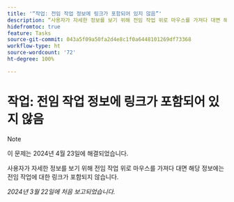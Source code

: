 ```yaml
---
title: '“작업: 전임 작업 정보에 링크가 포함되어 있지 않음”'
description: “사용자가 자세한 정보를 보기 위해 전임 작업 위로 마우스를 가져다 대면 해당 정보에는 전임 작업에 대한 링크가 포함되지 않습니다.”
hidefromtoc: true
feature: Tasks
source-git-commit: 043a5f09a50fa2d4e8c1f0a6448101269df73368
workflow-type: ht
source-wordcount: '72'
ht-degree: 100%

---
```



# 작업: 전임 작업 정보에 링크가 포함되어 있지 않음

>[!NOTE]
>
>이 문제는 2024년 4월 23일에 해결되었습니다.

사용자가 자세한 정보를 보기 위해 전임 작업 위로 마우스를 가져다 대면 해당 정보에는 전임 작업에 대한 링크가 포함되지 않습니다.

_2024년 3월 22일에 처음 보고되었습니다._

